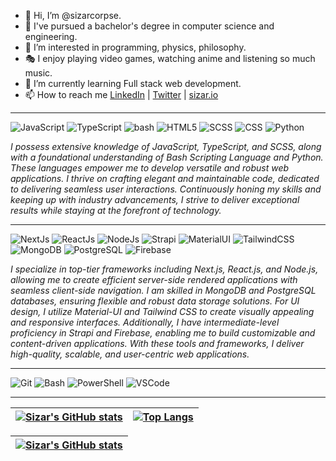 - 👋 Hi, I’m @sizarcorpse.
- 📖 I've pursued a bachelor's degree in computer science and engineering.
- 💖 I’m interested in programming, physics, philosophy.
- 🎭 I enjoy playing video games, watching anime and listening so much music. 
- 🌱 I’m currently learning Full stack web development.
- 📫 How to reach me [LinkedIn](https://www.linkedin.com/in/ramizimran/) | [Twitter](https://twitter.com/sizarcorpse) | [sizar.io](https://sizar.io)

---

![JavaScript](https://img.shields.io/badge/JavaScript-323330?style=for-the-badge&logo=javascript&logoColor=F7DF1E)
![TypeScript](https://img.shields.io/badge/TypeScript-007ACC?style=for-the-badge&logo=typescript&logoColor=white)
![bash](https://img.shields.io/badge/Shell_Script-121011?style=for-the-badge&logo=gnu-bash&logoColor=white)
![HTML5](https://img.shields.io/badge/HTML5-E34F26?style=for-the-badge&logo=html5&logoColor=white)
![SCSS](https://img.shields.io/badge/Sass-CC6699?style=for-the-badge&logo=sass&logoColor=white)
![CSS](https://img.shields.io/badge/CSS3-1572B6?style=for-the-badge&logo=css3&logoColor=white)
![Python](https://img.shields.io/badge/Python-FFD43B?style=for-the-badge&logo=python&logoColor=blue)

_I possess extensive knowledge of JavaScript, TypeScript, and SCSS, along with a foundational understanding of Bash Scripting Language and Python. These languages empower me to develop versatile and robust web applications. I thrive on crafting elegant and maintainable code, dedicated to delivering seamless user interactions. Continuously honing my skills and keeping up with industry advancements, I strive to deliver exceptional results while staying at the forefront of technology._

---

![NextJs](https://img.shields.io/badge/next.js-000000?style=for-the-badge&logo=nextdotjs&logoColor=white)
![ReactJs](https://img.shields.io/badge/React-20232A?style=for-the-badge&logo=react&logoColor=61DAFB)
![NodeJs](https://img.shields.io/badge/Node.js-339933?style=for-the-badge&logo=nodedotjs&logoColor=white)
![Strapi](https://img.shields.io/badge/strapi-2F2E8B?style=for-the-badge&logo=strapi&logoColor=white)
![MaterialUI](https://img.shields.io/badge/Material%20UI-007FFF?style=for-the-badge&logo=mui&logoColor=white)
![TailwindCSS](https://img.shields.io/badge/Tailwind_CSS-38B2AC?style=for-the-badge&logo=tailwind-css&logoColor=white)
![MongoDB](https://img.shields.io/badge/MongoDB-4EA94B?style=for-the-badge&logo=mongodb&logoColor=white)
![PostgreSQL](https://img.shields.io/badge/PostgreSQL-316192?style=for-the-badge&logo=postgresql&logoColor=white)
![Firebase](https://img.shields.io/badge/firebase-ffca28?style=for-the-badge&logo=firebase&logoColor=black)

_I specialize in top-tier frameworks including Next.js, React.js, and Node.js, allowing me to create efficient server-side rendered applications with seamless client-side navigation. I am skilled in MongoDB and PostgreSQL databases, ensuring flexible and robust data storage solutions. For UI design, I utilize Material-UI and Tailwind CSS to create visually appealing and responsive interfaces. Additionally, I have intermediate-level proficiency in Strapi and Firebase, enabling me to build customizable and content-driven applications. With these tools and frameworks, I deliver high-quality, scalable, and user-centric web applications._

---

![Git](https://img.shields.io/badge/GIT-E44C30?style=for-the-badge&logo=git&logoColor=white)
![Bash](https://img.shields.io/badge/GNU%20Bash-4EAA25?style=for-the-badge&logo=GNU%20Bash&logoColor=white)
![PowerShell](https://img.shields.io/badge/powershell-5391FE?style=for-the-badge&logo=powershell&logoColor=white)
![VSCode](https://img.shields.io/badge/VSCode-0078D4?style=for-the-badge&logo=visual%20studio%20code&logoColor=white)

---

|[![Sizar's GitHub stats](https://github-profile-summary-cards.vercel.app/api/cards/profile-details?username=sizarcorpse&theme=default)](https://github.com/sizarcorpse/sizarcorpse)|[![Top Langs](https://github-profile-stats-prod-ux-74.vercel.app/api/top-langs/?username=sizarcorpse&layout=compact&theme=buefy&hide_border=true)](https://github.com/sizarcorpse/sizarcorpse)|
|-|-|

|[![Sizar's GitHub stats](https://github-readme-streak-stats.herokuapp.com/?user=sizarcorpse)](https://github.com/sizarcorpse/sizarcorpse)|
|-|
